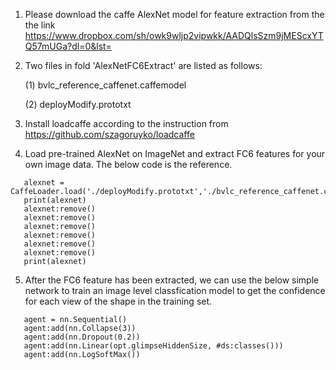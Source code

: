 1. Please download the caffe AlexNet model for feature extraction from the the link https://www.dropbox.com/sh/owk9wljp2vipwkk/AADQlsSzm9jMEScxYTQ57mUGa?dl=0&lst=

2. Two files in fold 'AlexNetFC6Extract' are listed as follows:

    (1) bvlc_reference_caffenet.caffemodel
    
    (2) deployModify.prototxt
    
3. Install loadcaffe according to the instruction from https://github.com/szagoruyko/loadcaffe  

4. Load pre-trained AlexNet on ImageNet and extract FC6 features for your own image data. The below code is the reference.
 ```
    alexnet = CaffeLoader.load('./deployModify.prototxt','./bvlc_reference_caffenet.caffemodel')
    print(alexnet)
    alexnet:remove()
    alexnet:remove()
    alexnet:remove()
    alexnet:remove()
    alexnet:remove()
    alexnet:remove()
    print(alexnet)
 ```
5. After the FC6 feature has been extracted, we can use the below simple network to train an image level classfication model to get the confidence for each view of the shape in the training set.

```
   agent = nn.Sequential()
   agent:add(nn.Collapse(3))
   agent:add(nn.Dropout(0.2))
   agent:add(nn.Linear(opt.glimpseHiddenSize, #ds:classes()))
   agent:add(nn.LogSoftMax())
```
